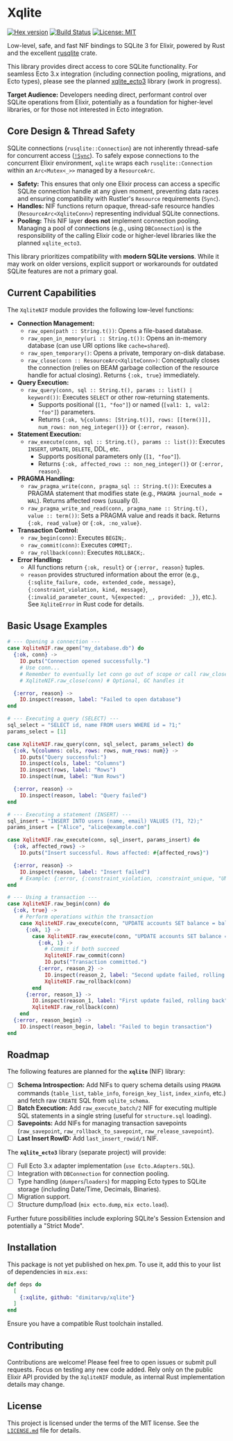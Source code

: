 # Xqlite

[![Hex version](https://img.shields.io/hexpm/v/xqlite.svg?style=flat)](https://hex.pm/packages/xqlite)
[![Build Status](https://github.com/dimitarvp/xqlite/workflows/CI/badge.svg)](https://github.com/dimitarvp/xqlite/actions)
[![License: MIT](https://img.shields.io/badge/License-MIT-yellow.svg)](https://opensource.org/licenses/MIT)

Low-level, safe, and fast NIF bindings to SQLite 3 for Elixir, powered by Rust and the excellent [rusqlite](https://crates.io/crates/rusqlite) crate.

This library provides direct access to core SQLite functionality. For seamless Ecto 3.x integration (including connection pooling, migrations, and Ecto types), please see the planned [xqlite_ecto3](https://github.com/dimitarvp/xqlite_ecto3) library (work in progress).

**Target Audience:** Developers needing direct, performant control over SQLite operations from Elixir, potentially as a foundation for higher-level libraries, or for those not interested in Ecto integration.

## Core Design & Thread Safety

SQLite connections (`rusqlite::Connection`) are not inherently thread-safe for concurrent access ([`!Sync`](https://github.com/rusqlite/rusqlite/issues/342#issuecomment-592624109)). To safely expose connections to the concurrent Elixir environment, `xqlite` wraps each `rusqlite::Connection` within an `Arc<Mutex<_>>` managed by a `ResourceArc`.

- **Safety:** This ensures that only one Elixir process can access a specific SQLite connection handle at any given moment, preventing data races and ensuring compatibility with Rustler's `Resource` requirements (`Sync`).
- **Handles:** NIF functions return opaque, thread-safe resource handles (`ResourceArc<XqliteConn>`) representing individual SQLite connections.
- **Pooling:** This NIF layer **does not** implement connection pooling. Managing a pool of connections (e.g., using `DBConnection`) is the responsibility of the calling Elixir code or higher-level libraries like the planned `xqlite_ecto3`.

This library prioritizes compatibility with **modern SQLite versions**. While it may work on older versions, explicit support or workarounds for outdated SQLite features are not a primary goal.

## Current Capabilities

The `XqliteNIF` module provides the following low-level functions:

- **Connection Management:**
  - `raw_open(path :: String.t())`: Opens a file-based database.
  - `raw_open_in_memory(uri :: String.t())`: Opens an in-memory database (can use URI options like `cache=shared`).
  - `raw_open_temporary()`: Opens a private, temporary on-disk database.
  - `raw_close(conn :: ResourceArc<XqliteConn>)`: Conceptually closes the connection (relies on BEAM garbage collection of the resource handle for actual closing). Returns `{:ok, true}` immediately.
- **Query Execution:**
  - `raw_query(conn, sql :: String.t(), params :: list() | keyword())`: Executes `SELECT` or other row-returning statements.
    - Supports positional (`[1, "foo"]`) or named (`[val1: 1, val2: "foo"]`) parameters.
    - Returns `{:ok, %{columns: [String.t()], rows: [[term()]], num_rows: non_neg_integer()}}` or `{:error, reason}`.
- **Statement Execution:**
  - `raw_execute(conn, sql :: String.t(), params :: list())`: Executes `INSERT`, `UPDATE`, `DELETE`, DDL, etc.
    - Supports positional parameters only (`[1, "foo"]`).
    - Returns `{:ok, affected_rows :: non_neg_integer()}` or `{:error, reason}`.
- **PRAGMA Handling:**
  - `raw_pragma_write(conn, pragma_sql :: String.t())`: Executes a PRAGMA statement that modifies state (e.g., `PRAGMA journal_mode = WAL`). Returns affected rows (usually 0).
  - `raw_pragma_write_and_read(conn, pragma_name :: String.t(), value :: term())`: Sets a PRAGMA value and reads it back. Returns `{:ok, read_value}` or `{:ok, :no_value}`.
- **Transaction Control:**
  - `raw_begin(conn)`: Executes `BEGIN;`.
  - `raw_commit(conn)`: Executes `COMMIT;`.
  - `raw_rollback(conn)`: Executes `ROLLBACK;`.
- **Error Handling:**
  - All functions return `{:ok, result}` or `{:error, reason}` tuples.
  - `reason` provides structured information about the error (e.g., `{:sqlite_failure, code, extended_code, message}`, `{:constraint_violation, kind, message}`, `{:invalid_parameter_count, %{expected: _, provided: _}}`, etc.). See `XqliteError` in Rust code for details.

## Basic Usage Examples

```elixir
# --- Opening a connection ---
case XqliteNIF.raw_open("my_database.db") do
  {:ok, conn} ->
    IO.puts("Connection opened successfully.")
    # Use conn...
    # Remember to eventually let conn go out of scope or call raw_close
    # XqliteNIF.raw_close(conn) # Optional, GC handles it

  {:error, reason} ->
    IO.inspect(reason, label: "Failed to open database")
end

# --- Executing a query (SELECT) ---
sql_select = "SELECT id, name FROM users WHERE id = ?1;"
params_select = [1]

case XqliteNIF.raw_query(conn, sql_select, params_select) do
  {:ok, %{columns: cols, rows: rows, num_rows: num}} ->
    IO.puts("Query successful:")
    IO.inspect(cols, label: "Columns")
    IO.inspect(rows, label: "Rows")
    IO.inspect(num, label: "Num Rows")

  {:error, reason} ->
    IO.inspect(reason, label: "Query failed")
end

# --- Executing a statement (INSERT) ---
sql_insert = "INSERT INTO users (name, email) VALUES (?1, ?2);"
params_insert = ["Alice", "alice@example.com"]

case XqliteNIF.raw_execute(conn, sql_insert, params_insert) do
  {:ok, affected_rows} ->
    IO.puts("Insert successful. Rows affected: #{affected_rows}")

  {:error, reason} ->
    IO.inspect(reason, label: "Insert failed")
    # Example: {:error, {:constraint_violation, :constraint_unique, "UNIQUE constraint failed: users.email"}}
end

# --- Using a transaction ---
case XqliteNIF.raw_begin(conn) do
  {:ok, true} ->
    # Perform operations within the transaction
    case XqliteNIF.raw_execute(conn, "UPDATE accounts SET balance = balance - 100 WHERE id = 1", []) do
      {:ok, 1} ->
        case XqliteNIF.raw_execute(conn, "UPDATE accounts SET balance = balance + 100 WHERE id = 2", []) do
          {:ok, 1} ->
            # Commit if both succeed
            XqliteNIF.raw_commit(conn)
            IO.puts("Transaction committed.")
          {:error, reason_2} ->
            IO.inspect(reason_2, label: "Second update failed, rolling back")
            XqliteNIF.raw_rollback(conn)
        end
      {:error, reason_1} ->
        IO.inspect(reason_1, label: "First update failed, rolling back")
        XqliteNIF.raw_rollback(conn)
    end
  {:error, reason_begin} ->
    IO.inspect(reason_begin, label: "Failed to begin transaction")
end

```

## Roadmap

The following features are planned for the **`xqlite`** (NIF) library:

- [ ] **Schema Introspection:** Add NIFs to query schema details using `PRAGMA` commands (`table_list`, `table_info`, `foreign_key_list`, `index_xinfo`, etc.) and fetch raw `CREATE` SQL from `sqlite_schema`.
- [ ] **Batch Execution:** Add `raw_execute_batch/2` NIF for executing multiple SQL statements in a single string (useful for `structure.sql` loading).
- [ ] **Savepoints:** Add NIFs for managing transaction savepoints (`raw_savepoint`, `raw_rollback_to_savepoint`, `raw_release_savepoint`).
- [ ] **Last Insert RowID:** Add `last_insert_rowid/1` NIF.

The **`xqlite_ecto3`** library (separate project) will provide:

- [ ] Full Ecto 3.x adapter implementation (`use Ecto.Adapters.SQL`).
- [ ] Integration with `DBConnection` for connection pooling.
- [ ] Type handling (`dumpers`/`loaders`) for mapping Ecto types to SQLite storage (including Date/Time, Decimals, Binaries).
- [ ] Migration support.
- [ ] Structure dump/load (`mix ecto.dump`, `mix ecto.load`).

Further future possibilities include exploring SQLite's Session Extension and potentially a "Strict Mode".

## Installation

This package is not yet published on hex.pm. To use it, add this to your list of dependencies in `mix.exs`:

```elixir
def deps do
  [
    {:xqlite, github: "dimitarvp/xqlite"}
  ]
end
```

Ensure you have a compatible Rust toolchain installed.

## Contributing

Contributions are welcome! Please feel free to open issues or submit pull requests. Focus on testing any new code added. Rely only on the public Elixir API provided by the `XqliteNIF` module, as internal Rust implementation details may change.

## License

This project is licensed under the terms of the MIT license. See the [`LICENSE.md`](LICENSE.md) file for details.
